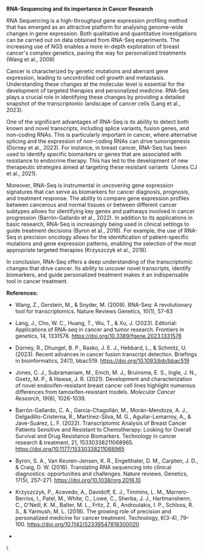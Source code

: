 **RNA-Sequencing and its importance in Cancer Research**

RNA Sequencing is a high-throughput gene expression profiling method that has emerged as an attractive platform for analysing genome-wide changes in gene expression. Both qualitative and quantitative investigations can be carried out on data obtained from RNA-Seq experiments. The increasing use of NGS enables a more in-depth exploration of breast cancer's complex genetics, paving the way for personalized treatments (Wang et al., 2009)

Cancer is characterized by genetic mutations and aberrant gene expression, leading to uncontrolled cell growth and metastasis. Understanding these changes at the molecular level is essential for the development of targeted therapies and personalized medicine. RNA-Seq plays a crucial role in identifying these changes by providing a detailed snapshot of the transcriptomic landscape of cancer cells (Lang et al., 2023).

One of the significant advantages of RNA-Seq is its ability to detect both known and novel transcripts, including splice variants, fusion genes, and non-coding RNAs. This is particularly important in cancer, where alternative splicing and the expression of non-coding RNAs can drive tumorigenesis (Dorney et al., 2023). For instance, in breast cancer, RNA-Seq has been used to identify specific biomarkers or genes that are associated with resistance to endocrine therapy. This has led to the development of new therapeutic strategies aimed at targeting these resistant variants  (Jones CJ et al., 2021).

Moreover, RNA-Seq is instrumental in uncovering gene expression signatures that can serve as biomarkers for cancer diagnosis, prognosis, and treatment response. The ability to compare gene expression profiles between cancerous and normal tissues or between different cancer subtypes allows for identifying key genes and pathways involved in cancer progression (Barrón-Gallardo et al., 2022). In addition to its applications in basic research, RNA-Seq is increasingly being used in clinical settings to guide treatment decisions (Byron et al., 2016). For example, the use of RNA-Seq in precision oncology allows for the identification of patient-specific mutations and gene expression patterns, enabling the selection of the most appropriate targeted therapies (Krzyszczyk et al., 2018).

In conclusion, RNA-Seq offers a deep understanding of the transcriptomic changes that drive cancer. Its ability to uncover novel transcripts, identify biomarkers, and guide personalized treatment makes it an indispensable tool in cancer treatment.

**References:**

- Wang, Z., Gerstein, M., & Snyder, M. (2009). RNA-Seq: A revolutionary tool for transcriptomics. Nature Reviews Genetics, 10(1), 57-63

- Lang, J., Cho, W. C., Huang, T., Wu, T., & Xu, J. (2023). Editorial: Applications of RNA-seq in cancer and tumor research. Frontiers in genetics, 14, 1331576. <https://doi.org/10.3389/fgene.2023.1331576>

- Dorney, R., Dhungel, B. P., Rasko, J. E. J., Hebbard, L., & Schmitz, U. (2023). Recent advances in cancer fusion transcript detection. Briefings in bioinformatics, 24(1), bbac519. <https://doi.org/10.1093/bib/bbac519>

- Jones, C. J., Subramaniam, M., Emch, M. J., Bruinsma, E. S., Ingle, J. N., Goetz, M. P., & Hawse, J. R. (2021). Development and characterization of novel endoxifen-resistant breast cancer cell lines highlight numerous differences from tamoxifen-resistant models. _Molecular Cancer Research_, _19_(6), 1026-1039.

- Barrón-Gallardo, C. A., Garcia-Chagollán, M., Morán-Mendoza, A. J., Delgadillo-Cristerna, R., Martínez-Silva, M. G., Aguilar-Lemarroy, A., & Jave-Suárez, L. F. (2022). Transcriptomic Analysis of Breast Cancer Patients Sensitive and Resistant to Chemotherapy: Looking for Overall Survival and Drug Resistance Biomarkers. Technology in cancer research & treatment, 21, 15330338211068965. <https://doi.org/10.1177/15330338211068965>

- Byron, S. A., Van Keuren-Jensen, K. R., Engelthaler, D. M., Carpten, J. D., & Craig, D. W. (2016). Translating RNA sequencing into clinical diagnostics: opportunities and challenges. Nature reviews. Genetics, 17(5), 257–271. <https://doi.org/10.1038/nrg.2016.10>

- Krzyszczyk, P., Acevedo, A., Davidoff, E. J., Timmins, L. M., Marrero-Berrios, I., Patel, M., White, C., Lowe, C., Sherba, J. J., Hartmanshenn, C., O'Neill, K. M., Balter, M. L., Fritz, Z. R., Androulakis, I. P., Schloss, R. S., & Yarmush, M. L. (2018). The growing role of precision and personalized medicine for cancer treatment. Technology, 6(3-4), 79–100. <https://doi.org/10.1142/S2339547818300020>

-

\


<!--EndFragment-->
